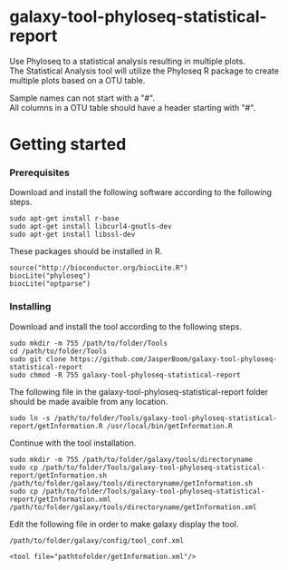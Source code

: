 # galaxy-tool-phyloseq-statistical-report
Use Phyloseq to a statistical analysis resulting in multiple plots.  
The Statistical Analysis tool will utilize the Phyloseq R package to create multiple plots based on a OTU table.

Sample names can not start with a "#".  
All columns in a OTU table should have a header starting with "#".

# Getting started

### Prerequisites
Download and install the following software according to the following steps.
```
sudo apt-get install r-base
sudo apt-get install libcurl4-gnutls-dev
sudo apt-get install libssl-dev
```
These packages should be installed in R.
```
source("http://bioconductor.org/biocLite.R")
biocLite("phyloseq")
biocLite("optparse")
```

### Installing
Download and install the tool according to the following steps.
```
sudo mkdir -m 755 /path/to/folder/Tools
cd /path/to/folder/Tools
sudo git clone https://github.com/JasperBoom/galaxy-tool-phyloseq-statistical-report
sudo chmod -R 755 galaxy-tool-phyloseq-statistical-report
```
The following file in the galaxy-tool-phyloseq-statistical-report folder should be made avaible from any location.
```
sudo ln -s /path/to/folder/Tools/galaxy-tool-phyloseq-statistical-report/getInformation.R /usr/local/bin/getInformation.R
```
Continue with the tool installation.
```
sudo mkdir -m 755 /path/to/folder/galaxy/tools/directoryname
sudo cp /path/to/folder/Tools/galaxy-tool-phyloseq-statistical-report/getInformation.sh /path/to/folder/galaxy/tools/directoryname/getInformation.sh
sudo cp /path/to/folder/Tools/galaxy-tool-phyloseq-statistical-report/getInformation.xml /path/to/folder/galaxy/tools/directoryname/getInformation.xml
```
Edit the following file in order to make galaxy display the tool.
```
/path/to/folder/galaxy/config/tool_conf.xml
```
```
<tool file="pathtofolder/getInformation.xml"/>
```

